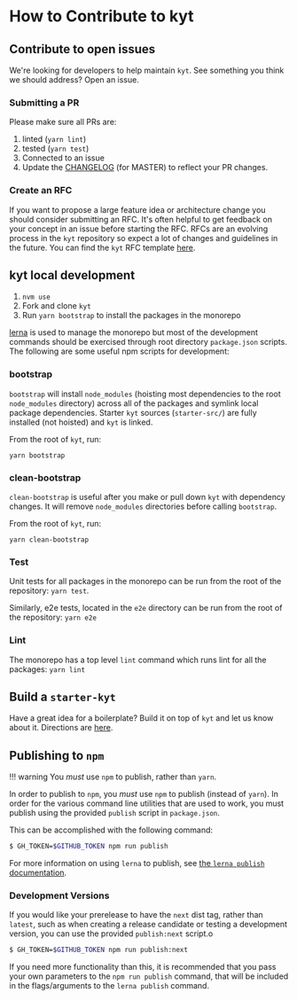 # How to Contribute to kyt

## Contribute to open issues

We're looking for developers to help maintain `kyt`.
See something you think we should address? Open an issue.

### Submitting a PR

Please make sure all PRs are:

1. linted (`yarn lint`)
1. tested (`yarn test`)
1. Connected to an issue
1. Update the [CHANGELOG](/CHANGELOG.md) (for MASTER) to reflect your PR changes.

### Create an RFC

If you want to propose a large feature idea or architecture change you should consider submitting an RFC. It's often helpful to get feedback on your concept in an issue before starting the RFC. RFCs are an evolving process in the `kyt` repository so expect a lot of changes and guidelines in the future. You can find the `kyt` RFC template [here](/rfc/template.md).

## kyt local development

1. `nvm use`
1. Fork and clone `kyt`
1. Run `yarn bootstrap` to install the packages in the monorepo

[lerna](https://github.com/lerna/lerna) is used to manage the monorepo but most of the development commands should be exercised through root directory `package.json` scripts. The following are some useful npm scripts for development:

### bootstrap

`bootstrap` will install `node_modules` (hoisting most dependencies to the root `node_modules` directory) across all of the packages and symlink local package dependencies. Starter `kyt` sources (`starter-src/`) are fully installed (not hoisted) and `kyt` is linked.

From the root of `kyt`, run:

`yarn bootstrap`

### clean-bootstrap

`clean-bootstrap` is useful after you make or pull down `kyt` with dependency changes. It will remove `node_modules` directories before calling `bootstrap`.

From the root of `kyt`, run:

`yarn clean-bootstrap`

### Test

Unit tests for all packages in the monorepo can be run from the root of the repository: `yarn test`.

Similarly, e2e tests, located in the `e2e` directory can be run from the root of the repository: `yarn e2e`

### Lint

The monorepo has a top level `lint` command which runs lint for all the packages: `yarn lint`

## Build a `starter-kyt`

Have a great idea for a boilerplate? Build it on top of `kyt` and let us know about it. Directions are [here](/docs/Starterkyts.md).

## Publishing to `npm`

!!! warning You _must_ use `npm` to publish, rather than `yarn`.

In order to publish to `npm`, you _must_ use `npm` to publish (instead of
`yarn`). In order for the various command line utilities that are used to work,
you must publish using the provided `publish` script in `package.json`.

This can be accomplished with the following command:

```sh
$ GH_TOKEN=$GITHUB_TOKEN npm run publish
```

For more information on using `lerna` to publish, see [the `lerna publish`
documentation](https://github.com/lerna/lerna/tree/main/commands/publish#readme).

### Development Versions

If you would like your prerelease to have the `next` dist tag, rather than
`latest`, such as when creating a release candidate or testing a development
version, you can use the provided `publish:next` script.o

```sh
$ GH_TOKEN=$GITHUB_TOKEN npm run publish:next
```

If you need more functionality than this, it is recommended that you pass your
own parameters to the `npm run publish` command, that will be included in the
flags/arguments to the `lerna publish` command.
